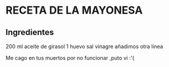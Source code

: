 # RECETA DE LA MAYONESA
## Ingredientes

200 ml aceite de girasol 
1 huevo
sal
vinagre
añadimos otra linea


Me cago en tus muertos por no funcionar ,puto vi :'(

